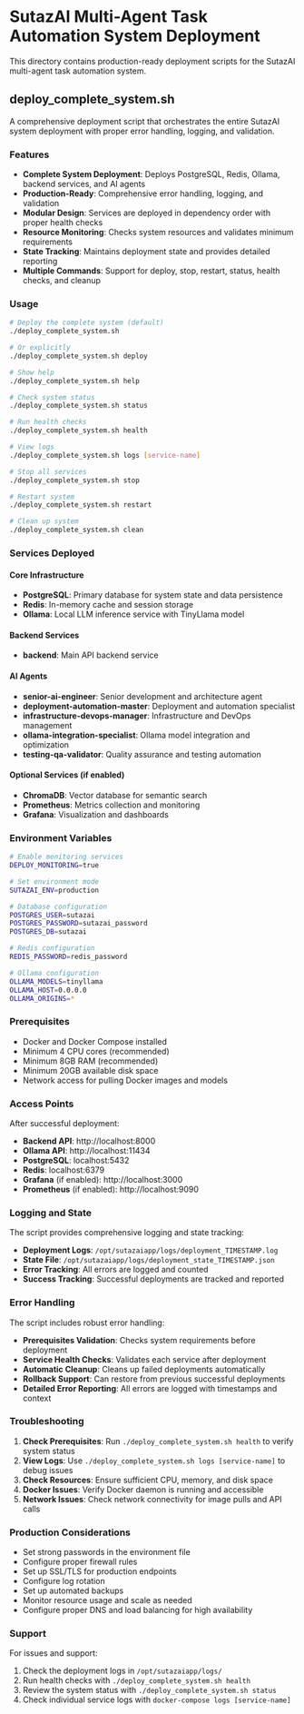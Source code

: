 # SutazAI Multi-Agent Task Automation System Deployment

This directory contains production-ready deployment scripts for the SutazAI multi-agent task automation system.

## deploy_complete_system.sh

A comprehensive deployment script that orchestrates the entire SutazAI system deployment with proper error handling, logging, and validation.

### Features

- **Complete System Deployment**: Deploys PostgreSQL, Redis, Ollama, backend services, and AI agents
- **Production-Ready**: Comprehensive error handling, logging, and validation
- **Modular Design**: Services are deployed in dependency order with proper health checks
- **Resource Monitoring**: Checks system resources and validates minimum requirements
- **State Tracking**: Maintains deployment state and provides detailed reporting
- **Multiple Commands**: Support for deploy, stop, restart, status, health checks, and cleanup

### Usage

```bash
# Deploy the complete system (default)
./deploy_complete_system.sh

# Or explicitly
./deploy_complete_system.sh deploy

# Show help
./deploy_complete_system.sh help

# Check system status
./deploy_complete_system.sh status

# Run health checks
./deploy_complete_system.sh health

# View logs
./deploy_complete_system.sh logs [service-name]

# Stop all services
./deploy_complete_system.sh stop

# Restart system
./deploy_complete_system.sh restart

# Clean up system
./deploy_complete_system.sh clean
```

### Services Deployed

#### Core Infrastructure
- **PostgreSQL**: Primary database for system state and data persistence
- **Redis**: In-memory cache and session storage
- **Ollama**: Local LLM inference service with TinyLlama model

#### Backend Services
- **backend**: Main API backend service

#### AI Agents
- **senior-ai-engineer**: Senior development and architecture agent
- **deployment-automation-master**: Deployment and automation specialist
- **infrastructure-devops-manager**: Infrastructure and DevOps management
- **ollama-integration-specialist**: Ollama model integration and optimization
- **testing-qa-validator**: Quality assurance and testing automation

#### Optional Services (if enabled)
- **ChromaDB**: Vector database for semantic search
- **Prometheus**: Metrics collection and monitoring
- **Grafana**: Visualization and dashboards

### Environment Variables

```bash
# Enable monitoring services
DEPLOY_MONITORING=true

# Set environment mode
SUTAZAI_ENV=production

# Database configuration
POSTGRES_USER=sutazai
POSTGRES_PASSWORD=sutazai_password
POSTGRES_DB=sutazai

# Redis configuration
REDIS_PASSWORD=redis_password

# Ollama configuration
OLLAMA_MODELS=tinyllama
OLLAMA_HOST=0.0.0.0
OLLAMA_ORIGINS=*
```

### Prerequisites

- Docker and Docker Compose installed
- Minimum 4 CPU cores (recommended)
- Minimum 8GB RAM (recommended)
- Minimum 20GB available disk space
- Network access for pulling Docker images and models

### Access Points

After successful deployment:

- **Backend API**: http://localhost:8000
- **Ollama API**: http://localhost:11434
- **PostgreSQL**: localhost:5432
- **Redis**: localhost:6379
- **Grafana** (if enabled): http://localhost:3000
- **Prometheus** (if enabled): http://localhost:9090

### Logging and State

The script provides comprehensive logging and state tracking:

- **Deployment Logs**: `/opt/sutazaiapp/logs/deployment_TIMESTAMP.log`
- **State File**: `/opt/sutazaiapp/logs/deployment_state_TIMESTAMP.json`
- **Error Tracking**: All errors are logged and counted
- **Success Tracking**: Successful deployments are tracked and reported

### Error Handling

The script includes robust error handling:

- **Prerequisites Validation**: Checks system requirements before deployment
- **Service Health Checks**: Validates each service after deployment
- **Automatic Cleanup**: Cleans up failed deployments automatically
- **Rollback Support**: Can restore from previous successful deployments
- **Detailed Error Reporting**: All errors are logged with timestamps and context

### Troubleshooting

1. **Check Prerequisites**: Run `./deploy_complete_system.sh health` to verify system status
2. **View Logs**: Use `./deploy_complete_system.sh logs [service-name]` to debug issues
3. **Check Resources**: Ensure sufficient CPU, memory, and disk space
4. **Docker Issues**: Verify Docker daemon is running and accessible
5. **Network Issues**: Check network connectivity for image pulls and API calls

### Production Considerations

- Set strong passwords in the environment file
- Configure proper firewall rules
- Set up SSL/TLS for production endpoints
- Configure log rotation
- Set up automated backups
- Monitor resource usage and scale as needed
- Configure proper DNS and load balancing for high availability

### Support

For issues and support:
1. Check the deployment logs in `/opt/sutazaiapp/logs/`
2. Run health checks with `./deploy_complete_system.sh health`
3. Review the system status with `./deploy_complete_system.sh status`
4. Check individual service logs with `docker-compose logs [service-name]`